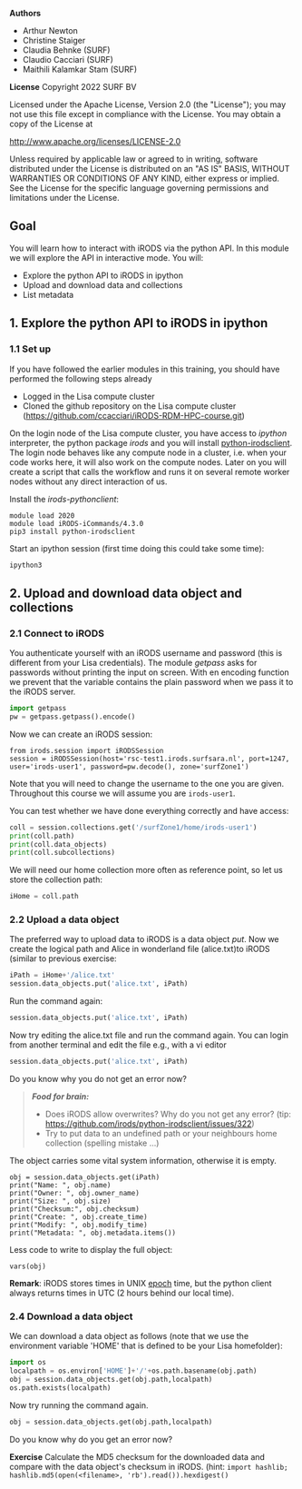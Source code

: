 **Authors**
- Arthur Newton 
- Christine Staiger 
- Claudia Behnke (SURF)
- Claudio Cacciari (SURF)
- Maithili Kalamkar Stam (SURF)

**License**
Copyright 2022 SURF BV

Licensed under the Apache License, Version 2.0 (the "License"); you may not use this file except in compliance with the License. You may obtain a copy of the License at

http://www.apache.org/licenses/LICENSE-2.0

Unless required by applicable law or agreed to in writing, software distributed under the License is distributed on an "AS IS" BASIS, WITHOUT WARRANTIES OR CONDITIONS OF ANY KIND, either express or implied. See the License for the specific language governing permissions and limitations under the License.

## Goal
You will learn how to interact with iRODS via the python API. In this module we will explore the API in interactive mode. You will:

- Explore the python API to iRODS in ipython
- Upload and download data and collections
- List metadata

## 1. Explore the python API to iRODS in ipython

### 1.1 Set up

If you have followed the earlier modules in this training, you should have performed the following steps already 

- Logged in the Lisa compute cluster
- Cloned the github repository on the Lisa compute cluster (https://github.com/ccacciari/iRODS-RDM-HPC-course.git)

On the login node of the Lisa compute cluster, you have access to *ipython* interpreter, the python package *irods* and you will install [python-irodsclient](https://github.com/irods/python-irodsclient). The login node behaves like any compute node in a cluster, i.e. when your code works here, it will also work on the compute nodes. Later on you will create a script that calls the workflow and runs it on several remote worker nodes without any direct interaction of us.


Install the *irods-pythonclient*:

```
module load 2020
module load iRODS-iCommands/4.3.0
pip3 install python-irodsclient
```

Start an ipython session (first time doing this could take some time):

```sh
ipython3
```

## 2. Upload and download data object and collections

### 2.1 Connect to iRODS
You authenticate yourself with an iRODS username and password (this is different from your Lisa credentials). The module *getpass* asks for passwords without printing the input on screen. With en encoding function we prevent that the variable contains the plain password when we pass it to the iRODS server.

```py
import getpass
pw = getpass.getpass().encode()
```
Now we can create an iRODS session:
```
from irods.session import iRODSSession
session = iRODSSession(host='rsc-test1.irods.surfsara.nl', port=1247, user='irods-user1', password=pw.decode(), zone='surfZone1')
```

Note that you will need to change the username to the one you are given. Throughout this course we will assume you are `irods-user1`. 

You can test whether we have done everything correctly and have access:

```py
coll = session.collections.get('/surfZone1/home/irods-user1')
print(coll.path)
print(coll.data_objects)
print(coll.subcollections)
```

We will need our home collection more often as reference point, so let us store the collection path:

```py
iHome = coll.path
```
 
### 2.2 Upload a data object
The preferred way to upload data to iRODS is a data object *put*. Now we create the logical path and Alice in wonderland file (alice.txt)to iRODS (similar to previous exercise:

```py
iPath = iHome+'/alice.txt'
session.data_objects.put('alice.txt', iPath)
```

Run the command again:

```py
session.data_objects.put('alice.txt', iPath)
```
Now try editing the alice.txt file and run the command again. You can login from another terminal and edit the file e.g., with a vi editor


```py
session.data_objects.put('alice.txt', iPath)
```
Do you know why you do not get an error now?

> **_Food for brain:_**
>
> * Does iRODS allow overwrites? Why do you not get any error? (tip: https://github.com/irods/python-irodsclient/issues/322)
> * Try to put data to an undefined path or your neighbours home collection (spelling mistake ...)


The object carries some vital system information, otherwise it is empty. 

```
obj = session.data_objects.get(iPath)
print("Name: ", obj.name)
print("Owner: ", obj.owner_name)
print("Size: ", obj.size)
print("Checksum:", obj.checksum)
print("Create: ", obj.create_time)
print("Modify: ", obj.modify_time)
print("Metadata: ", obj.metadata.items())
```

Less code to write to display the full object:
```
vars(obj)
```

**Remark**: iRODS stores times in UNIX [epoch](https://en.wikipedia.org/wiki/Unix_time) time, but the python client always returns times in UTC (2 hours behind our local time).


### 2.4 Download a data object
We can download a data object as follows (note that we use the environment variable 'HOME' that is defined to be your Lisa homefolder):

```py
import os
localpath = os.environ['HOME']+'/'+os.path.basename(obj.path)
obj = session.data_objects.get(obj.path,localpath)
os.path.exists(localpath)
```

Now try running the command again.


```py
obj = session.data_objects.get(obj.path,localpath)
```
Do you know why do you get an error now?

**Exercise** Calculate the MD5 checksum for the downloaded data and compare with the data object's checksum in iRODS. (hint: `import hashlib; hashlib.md5(open(<filename>, 'rb').read()).hexdigest()`

